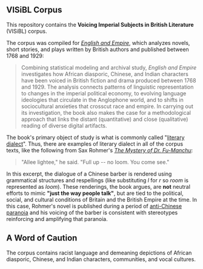 ## VISiBL Corpus
This repository contains the **Voicing Imperial Subjects in British Literature** (VISiBL) corpus.

The corpus was compiled for *[English and Empire](https://www.cambridge.org/core/books/english-and-empire/26FCC2B9999687D7D10643CEE7BA7421)*, which analyzes novels, short stories, and plays written by British authors and published between 1768 and 1929: 

> Combining statistical modeling and archival study, *English and Empire* investigates how African diasporic, Chinese, and Indian characters have been voiced in British fiction and drama produced between 1768 and 1929.  The analysis connects patterns of linguistic representation to changes in the imperial political economy, to evolving language ideologies that circulate in the Anglophone world, and to shifts in sociocultural anxieties that crosscut race and empire. In carrying out its investigation, the book also makes the case for a methodological approach that links the distant (quantitative) and close (qualitative) reading of diverse digital artifacts.

The book's primary object of study is what is commonly called "[literary dialect](https://en.wikipedia.org/wiki/Eye_dialect)". Thus, there are examples of literary dialect in all of the corpus texts, like the following from Sax Rohmer's *[The Mystery of Dr. Fu-Manchu](https://en.wikipedia.org/wiki/The_Mystery_of_Dr._Fu-Manchu)*:
> "Allee lightee," he said. "Full up -- no loom. You come see."

In this excerpt, the dialogue of a Chinese barber is rendered using grammatical structures and respellings (like substituting *l* for *r* so *room* is represented as *loom*). These renderings, the book argues, are **not** neutral efforts to mimic **"just the way people talk"**, but are tied to the political, social, and cultural conditions of Britain and the British Empire at the time. In this case, Rohmer's novel is published during a period of [anti-Chinese paranoia](https://en.wikipedia.org/wiki/Yellow_Peril) and his voicing of the barber is consistent with stereotypes reinforcing and amplifying that paranoia.

## A Word of Caution
The corpus contains racist language and demeaning depictions of African diasporic, Chinese, and Indian characters, communities, and vocal cultures.
